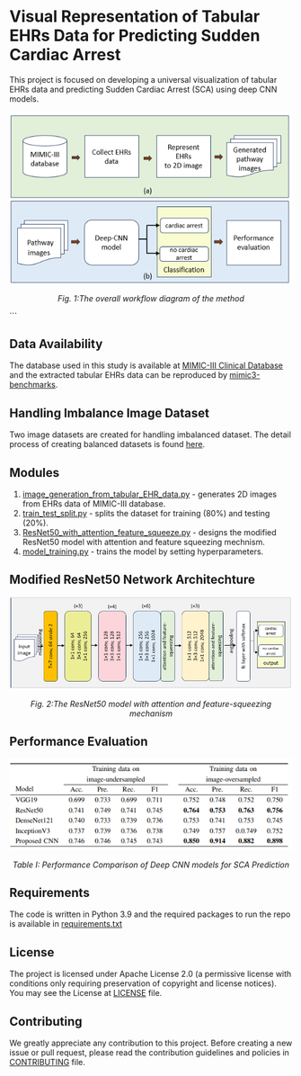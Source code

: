 # Visual Representation of Tabular EHRs Data for Predicting Sudden Cardiac Arrest

This project is focused on developing a universal visualization of tabular EHRs data and predicting Sudden Cardiac Arrest (SCA) using deep CNN models.

<p align="center">
  <img src="https://github.com/RubyaAfrin/visual_representation_of_Tabular_EHR_for_SCA_prediction/blob/main/img/workflow_diagram.png" 
</p>
<p align="center"><i>Fig. 1:The overall workflow diagram of the method</i></p>```

## Data Availability
The database used in this study is available at [MIMIC-III Clinical Database](https://physionet.org/content/mimiciii/1.4/) and the extracted tabular EHRs data can be reproduced by [mimic3-benchmarks](https://github.com/YerevaNN/mimic3-benchmarks). 

## Handling Imbalance Image Dataset
Two image datasets are created for handling imbalanced dataset. The detail process of creating balanced datasets is found [here](https://github.com/afrin110203/visual_representation_of_Tabular_EHR_for_SCA_prediction/blob/main/img/flowchart_of_image_dataset_creation.png). 
## Modules
1. [image_generation_from_tabular_EHR_data.py](https://github.com/afrin110203/visual_representation_of_Tabular_EHR_for_SCA_prediction/blob/main/src/image_generation_from_tabular_EHR_data.py) - generates 2D images from EHRs data of MIMIC-III database.
2. [train_test_split.py](https://github.com/afrin110203/visual_representation_of_Tabular_EHR_for_SCA_prediction/blob/main/src/train_test_split.py) - splits the dataset for training (80%) and testing (20%).
3. [ResNet50_with_attention_feature_squeeze.py](https://github.com/afrin110203/visual_representation_of_Tabular_EHR_for_SCA_prediction/blob/main/src/ResNet50_with_attention_feature_squeeze.py) - designs the modified ResNet50 model with attention and feature squeezing mechnism.
4. [model_training.py](https://github.com/afrin110203/visual_representation_of_Tabular_EHR_for_SCA_prediction/blob/main/src/model_training.py) - trains the model by setting hyperparameters.

## Modified ResNet50 Network Architechture
<p align="center">
  <img src="https://github.com/RubyaAfrin/visual_representation_of_Tabular_EHR_for_SCA_prediction/blob/main/img/ResNet50_model_with_attention_feature_squeeze.png" 
</p>
<p align="center"><i>Fig. 2:The ResNet50 model with attention and feature-squeezing mechanism</i></p>

## Performance Evaluation
<p align="center">
  <img src="https://github.com/RubyaAfrin/visual_representation_of_Tabular_EHR_for_SCA_prediction/blob/main/img/performance_analysis_of_deep_CNN_for_SCA_prediction.png" 
</p>
<p align="center"><i>Table I: Performance Comparison of Deep CNN models for SCA Prediction </i></p>

## Requirements
The code is written in Python 3.9 and  the required packages to run the repo is available in [requirements.txt](https://github.com/RubyaAfrin/visual_representation_of_Tabular_EHR_for_SCA_prediction/blob/main/requirements.txt)

## License
The project is licensed under Apache License 2.0 (a permissive license with conditions only requiring preservation of copyright and license notices).
You may see the License at [LICENSE](https://github.com/RubyaAfrin/visual_representation_of_Tabular_EHR_for_SCA_prediction/blob/main/LICENSE) file.
## Contributing
We greatly appreciate any contribution to this project. Before creating a new issue or pull request, 
please read the contribution guidelines and policies in [CONTRIBUTING](https://github.com/afrin110203/LogAnomaliesDetectionDL/blob/main/CONTRIBUTING.md) file.


